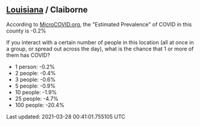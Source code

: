 
## [Louisiana](/united-states/louisiana) / Claiborne

According to [MicroCOVID.org](http://microcovid.org),
the "Estimated Prevalence" of COVID in this county is -0.2%

If you interact with a certain number of people in this location
(all at once in a group, or spread out across the day), what is the chance that
1 or more of them has COVID?

- 1 person: -0.2%
- 2 people: -0.4%
- 3 people: -0.6%
- 5 people: -0.9%
- 10 people: -1.9%
- 25 people: -4.7%
- 100 people: -20.4%

Last updated: 2021-03-28 00:41:01.755105 UTC
